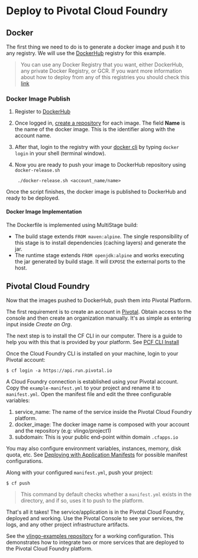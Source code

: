 # Deploy to Pivotal Cloud Foundry

## Docker

The first thing we need to do is to generate a docker image and push it to any registry. We will use the [DockerHub](https://hub.docker.com) registry for this example.

> You can use any Docker Registry that you want, either DockerHub, any private Docker Registry, or GCR. If you want more information about how to deploy from any of this registries you should check this [link](https://docs.cloudfoundry.org/devguide/deploy-apps/push-docker.html)

### Docker Image Publish

1. Register to [DockerHub](https://hub.docker.com/register/)
2. Once logged in, [create a repository](https://hub.docker.com/add/repository/) for each image. The field **Name** is the name of the docker image. This is the identifier along with the account name.
3. After that, login to the registry with your [docker cli](https://docs.docker.com/engine/reference/commandline/login/) by typing `docker login` in your shell (terminal window).
4. Now you are ready to push your image to DockerHub repository using `docker-release.sh`

        ./docker-release.sh <account_name/name>

Once the script finishes, the docker image is published to DockerHub and ready to be deployed.

#### Docker Image Implementation

The Dockerfile is implemented using MultiStage build:

- The build stage extends `FROM maven:alpine`. The single responsibility of this stage is to install dependencies (caching layers) and generate the jar.
- The runtime stage extends `FROM openjdk:alpine` and works executing the jar generated by build stage. It will `EXPOSE` the external ports to the host.


## Pivotal Cloud Foundry

Now that the images pushed to DockerHub, push them into Pivotal Platform.

The first requirement is to create an account in [Pivotal](https://pivotal.io/get-started).
Obtain access to the console and then create an organization manually. It's as simple as entering input inside *Create an Org*.

The next step is to install the CF CLI in our computer. There is a guide to help you with this that is provided by your platform. See [PCF CLI Install](https://pivotal.io/platform/pcf-tutorials/getting-started-with-pivotal-cloud-foundry/install-the-cf-cli)

Once the Cloud Foundry CLI is installed on your machine, login to your Pivotal account:

    $ cf login -a https://api.run.pivotal.io

A Cloud Foundry connection is established using your Pivotal account. Copy the `example-manifest.yml` to your project and rename it to `manifest.yml`.
Open the manifest file and edit the three configurable variables:
1. service_name: The name of the service inside the Pivotal Cloud Foundry platform.
2. docker_image: The docker image name is composed with your account and the repository (e.g: vlingo/project1)
3. subdomain: This is your public end-point within domain `.cfapps.io`

You may also configure environment variables, instances, memory, disk quota, etc. See [Deploying with Application Manifests](https://docs.cloudfoundry.org/devguide/deploy-apps/manifest.html) for possible manifest configurations.

Along with your configured `manifest.yml`, push your project:

    $ cf push

 > This command by default checks whether a `manifest.yml` exists in the directory, and if so, uses it to push to the platform.

That's all it takes! The service/application is in the Pivotal Cloud Foundry, deployed and working. Use the Pivotal Console to see your services, the logs, and any other project infrastructure artifacts.

See the [vlingo-examples repository](https://github.com/vlingo/vlingo-examples) for a working configuration. This demonstrates how to integrate two or more services that are deployed to the Pivotal Cloud Foundry platform.
